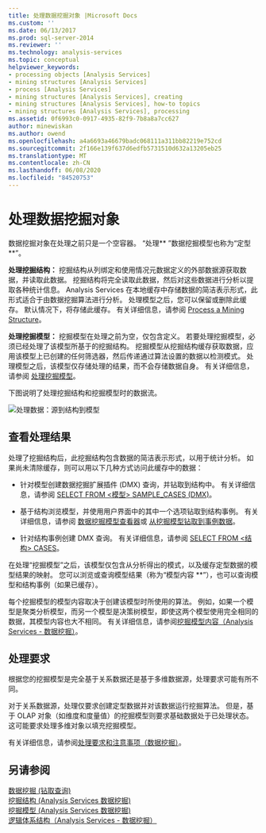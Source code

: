 ```yaml
---
title: 处理数据挖掘对象 |Microsoft Docs
ms.custom: ''
ms.date: 06/13/2017
ms.prod: sql-server-2014
ms.reviewer: ''
ms.technology: analysis-services
ms.topic: conceptual
helpviewer_keywords:
- processing objects [Analysis Services]
- mining structures [Analysis Services]
- process [Analysis Services]
- mining structures [Analysis Services], creating
- mining structures [Analysis Services], how-to topics
- mining structures [Analysis Services], processing
ms.assetid: 0f6993c0-0917-4935-82f9-7b8a8a7cc627
author: minewiskan
ms.author: owend
ms.openlocfilehash: a4a6693a46679badc068111a311bb82219e752cd
ms.sourcegitcommit: 2f166e139f637d6edfb5731510d632a13205eb25
ms.translationtype: MT
ms.contentlocale: zh-CN
ms.lasthandoff: 06/08/2020
ms.locfileid: "84520753"
---
```

# <a name="processing-data-mining-objects"></a>处理数据挖掘对象
  数据挖掘对象在处理之前只是一个空容器。 “处理** ”数据挖掘模型也称为“定型 **”。  
  
 **处理挖掘结构：** 挖掘结构从列绑定和使用情况元数据定义的外部数据源获取数据，并读取此数据。 挖掘结构将完全读取此数据，然后对这些数据进行分析以提取各种统计信息。 Analysis Services 在本地缓存中存储数据的简洁表示形式，此形式适合于由数据挖掘算法进行分析。 处理模型之后，您可以保留或删除此缓存。 默认情况下，将存储此缓存。 有关详细信息，请参阅 [Process a Mining Structure](process-a-mining-structure.md)。  
  
 **处理挖掘模型：** 挖掘模型在处理之前为空，仅包含定义。 若要处理挖掘模型，必须已经处理了该模型所基于的挖掘结构。 挖掘模型从挖掘结构缓存获取数据，应用该模型上已创建的任何筛选器，然后传递通过算法设置的数据以检测模式。 处理模型之后，该模型仅存储处理的结果，而不会存储数据自身。 有关详细信息，请参阅 [处理挖掘模型](process-a-mining-model.md)。  
  
 下图说明了处理挖掘结构和挖掘模型时的数据流。  
  
 ![处理数据：源到结构到模型](../media/dmcon-modelarch.gif "处理数据：源到结构到模型")  
  
## <a name="viewing-the-results-of-processing"></a>查看处理结果  
 处理了挖掘结构后，此挖掘结构包含数据的简洁表示形式，以用于统计分析。 如果尚未清除缓存，则可以用以下几种方式访问此缓存中的数据：  
  
-   针对模型创建数据挖掘扩展插件 (DMX) 查询，并钻取到结构中。 有关详细信息，请参阅 [SELECT FROM <模型> SAMPLE_CASES (DMX)](/sql/dmx/select-from-model-content-dmx)。  
  
-   基于结构浏览模型，并使用用户界面中的其中一个选项钻取到结构事例。 有关详细信息，请参阅 [数据挖掘模型查看器](data-mining-model-viewers.md)或 [从挖掘模型钻取到事例数据](drill-through-to-case-data-from-a-mining-model.md)。  
  
-   针对结构事例创建 DMX 查询。 有关详细信息，请参阅 [SELECT FROM <结构> CASES](/sql/dmx/select-from-structure-cases)。  
  
 在处理“挖掘模型”之后，该模型仅包含从分析得出的模式，以及缓存定型数据的模型结果的映射。 您可以浏览或查询模型结果（称为“模型内容 **”），也可以查询模型和结构事例（如果已缓存）。  
  
 每个挖掘模型的模型内容取决于创建该模型时所使用的算法。 例如，如果一个模型是聚类分析模型，而另一个模型是决策树模型，即使这两个模型使用完全相同的数据，其模型内容也大不相同。 有关详细信息，请参阅[挖掘模型内容（Analysis Services - 数据挖掘）](mining-model-content-analysis-services-data-mining.md)。  
  
## <a name="processing-requirements"></a>处理要求  
 根据您的挖掘模型是完全基于关系数据还是基于多维数据源，处理要求可能有所不同。  
  
 对于关系数据源，处理仅要求创建定型数据并对该数据运行挖掘算法。 但是，基于 OLAP 对象（如维度和度量值）的挖掘模型则要求基础数据处于已处理状态。 这可能要求处理多维对象以填充挖掘模型。  
  
 有关详细信息，请参阅[处理要求和注意事项（数据挖掘）](processing-requirements-and-considerations-data-mining.md)。  
  
## <a name="see-also"></a>另请参阅  
 [数据挖掘 &#40;钻取查询&#41;](drillthrough-queries-data-mining.md)   
 [挖掘结构 &#40;Analysis Services 数据挖掘&#41;](mining-structures-analysis-services-data-mining.md)   
 [挖掘模型 &#40;Analysis Services 数据挖掘&#41;](mining-models-analysis-services-data-mining.md)   
 [逻辑体系结构（Analysis Services - 数据挖掘）](logical-architecture-analysis-services-data-mining.md)  
  
  
